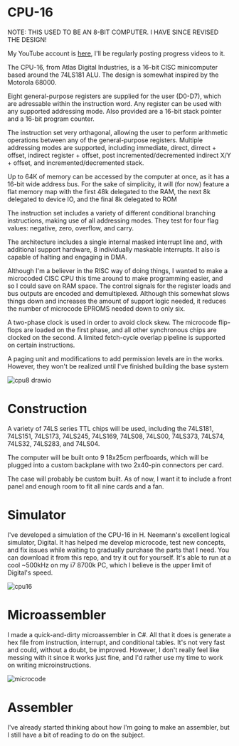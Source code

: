# CPU-16
NOTE: THIS USED TO BE AN 8-BIT COMPUTER. I HAVE SINCE REVISED THE DESIGN!


My YouTube account is [here](https://www.youtube.com/channel/UC0kihtgYtJHA7ZHQloiz2jA), I'll be regularly posting progress videos to it.

The CPU-16, from Atlas Digital Industries, is a 16-bit CISC minicomputer based around the 74LS181 ALU. The design is somewhat inspired by the Motorola 68000.

Eight general-purpose registers are supplied for the user (D0-D7), which are adressable within the instruction word. Any register can be used with any supported addressing mode. Also provided are a 16-bit stack pointer and a 16-bit program counter.

The instruction set very orthagonal, allowing the user to perform arithmetic operations between any of the general-purpose registers. Multiple addressing modes are supported, including immediate, direct, dirrect + offset, indirect register + offset, post incremented/decremented indirect X/Y + offset, and incremented/decremented stack.

Up to 64K of memory can be accessed by the computer at once, as it has a 16-bit wide address bus. For the sake of simplicity, it will (for now) feature a flat memory map with the first 48k delegated to the RAM, the next 8k delegated to device IO, and the final 8k delegated to ROM

The instruction set includes a variety of different conditional branching instructions, making use of all addressing modes. They test for four flag values: negative, zero, overflow, and carry.

The architecture includes a single internal masked interrupt line and, with additional support hardware, 8 individually maskable interrupts. It also is capable of halting and engaging in DMA.

Although I'm a believer in the RISC way of doing things, I wanted to make a microcoded CISC CPU this time around to make programming easier, and so I could save on RAM space. The control signals for the register loads and bus outputs are encoded and demultiplexed. Although this somewhat slows things down and increases the amount of support logic needed, it reduces the number of microcode EPROMS needed down to only six. 

A two-phase clock is used in order to avoid clock skew. The microcode flip-flops are loaded on the first phase, and all other synchronous chips are clocked on the second. A limited fetch-cycle overlap pipeline is supported on certain instructions.

A paging unit and modifications to add permission levels are in the works. However, they won't be realized until I've finished building the base system

![cpu8 drawio](https://user-images.githubusercontent.com/83188735/142703821-ef99d777-590d-48bb-9fa6-9236f5234404.png)


# Construction

A variety of 74LS series TTL chips will be used, including the 74LS181, 74LS151, 74LS173, 74LS245, 74LS169, 74LS08, 74LS00, 74LS373, 74LS74, 74LS32, 74LS283, and 74LS04.

The computer will be built onto 9 18x25cm perfboards, which will be plugged into a custom backplane with two 2x40-pin connectors per card.

The case will probably be custom built. As of now, I want it to include a front panel and enough room to fit all nine cards and a fan.


# Simulator

I've developed a simulation of the CPU-16 in H. Neemann's excellent logical simulator, Digital. It has helped me develop microcode, test new concepts, and fix issues while waiting to gradually purchase the parts that I need. You can download it from this repo, and try it out for yourself. It's able to run at a cool ~500kHz on my i7 8700k PC, which I believe is the upper limit of Digital's speed.

![cpu16](https://user-images.githubusercontent.com/83188735/124211584-342f3c00-daa2-11eb-92ee-952e7c71888f.PNG)



# Microassembler

I made a quick-and-dirty microassembler in C#. All that it does is generate a hex file from instruction, interrupt, and conditional tables. It's not very fast and could, without a doubt, be improved. However, I don't really feel like messing with it since it works just fine, and I'd rather use my time to work on writing microinstructions.

![microcode](https://user-images.githubusercontent.com/83188735/120169750-1f1a7100-c1b5-11eb-83d4-35332b8ff821.PNG)


# Assembler

I've already started thinking about how I'm going to make an assembler, but I still have a bit of reading to do on the subject.
